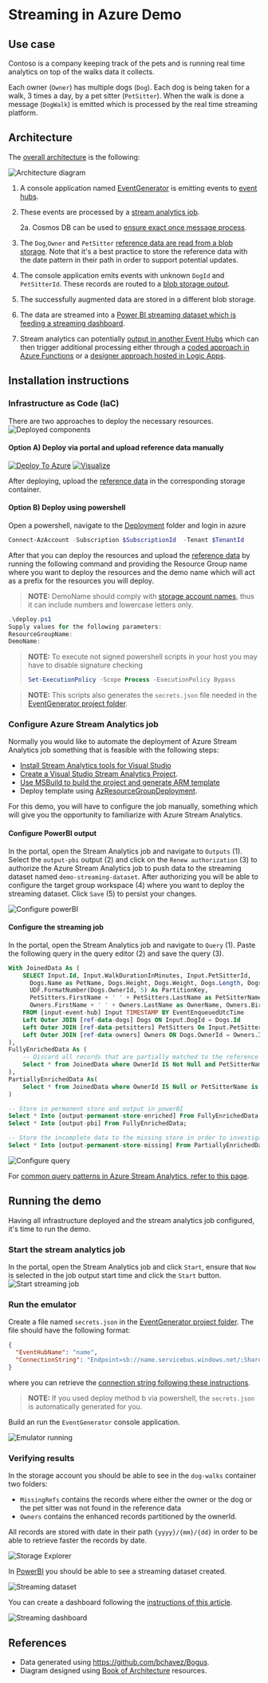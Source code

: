 # Streaming in Azure Demo

## Use case

Contoso is a company keeping track of the pets and is running real time analytics on top of the walks data it collects.

Each owner (`Owner`) has multiple dogs (`Dog`). 
Each dog is being taken for a walk, 3 times a day, by a pet sitter (`PetSitter`). When the walk is done a message (`DogWalk`) is emitted which is processed by the real time streaming platform.

## Architecture

The [overall architecture](./Documents/architecture.pptx) is the following:

![Architecture diagram](./Documents/architecture.jpg)

1. A console application named [EventGenerator](./EventGenerator/) is emitting events to [event hubs](https://docs.microsoft.com/en-us/azure/event-hubs/event-hubs-about). 
2. These events are processed by a [stream analytics job](https://docs.microsoft.com/en-us/azure/stream-analytics/stream-analytics-introduction).
  
   2a. Cosmos DB can be used to [ensure exact once message process](https://docs.microsoft.com/en-us/stream-analytics-query/event-delivery-guarantees-azure-stream-analytics#output-supporting-exact-once-delivery-with-azure-stream-analytics).

3. The `Dog`,`Owner` and `PetSitter` [reference data are read from a blob storage](https://docs.microsoft.com/en-us/azure/stream-analytics/stream-analytics-use-reference-data#generate-reference-data-on-a-schedule). Note that it's a best practice to store the reference data with the date pattern in their path in order to support potential updates.
4. The console application emits events with unknown `DogId` and `PetSitterId`. These records are routed to a [blob storage output](https://docs.microsoft.com/en-us/azure/stream-analytics/stream-analytics-custom-path-patterns-blob-storage-output). 
5. The successfully augmented data are stored in a different blob storage.
6. The data are streamed into a [Power BI streaming dataset which is feeding a streaming dashboard](https://docs.microsoft.com/en-us/azure/stream-analytics/stream-analytics-power-bi-dashboard).
7. Stream analytics can potentially [output in another Event Hubs](https://docs.microsoft.com/en-us/azure/stream-analytics/stream-analytics-define-outputs#event-hubs) which can then trigger additional processing either through a [coded approach in Azure Functions](https://docs.microsoft.com/en-us/azure/azure-functions/functions-bindings-event-hubs) or a [designer approach hosted in Logic Apps](https://docs.microsoft.com/en-us/azure/connectors/connectors-create-api-azure-event-hubs).

## Installation instructions

### Infrastructure as Code (IaC)

There are two approaches to deploy the necessary resources.
![Deployed components](./Documents/DeployedComponents.jpg)

#### Option A) Deploy via portal and upload reference data manually

[![Deploy To Azure](https://raw.githubusercontent.com/Azure/azure-quickstart-templates/master/1-CONTRIBUTION-GUIDE/images/deploytoazure.svg?sanitize=true)](https://portal.azure.com/#create/Microsoft.Template/uri/https%3A%2F%2Fraw.githubusercontent.com%2Frndazurescript%2FStreamingInAzure%2Fmaster%2FDeployment%2Fpipeline_010_resources.json)  [![Visualize](https://raw.githubusercontent.com/Azure/azure-quickstart-templates/master/1-CONTRIBUTION-GUIDE/images/visualizebutton.svg?sanitize=true)](http://armviz.io/#/?load=https%3A%2F%2Fraw.githubusercontent.com%2Frndazurescript%2FStreamingInAzure%2Fmaster%2FDeployment%2Fpipeline_010_resources.json)

After deploying, upload the [reference data](./Deployment/storage_containers/reference-data/) in the corresponding storage container.

#### Option B) Deploy using powershell

Open a powershell, navigate to the [Deployment](./Deployment) folder and login in azure

``` powershell
Connect-AzAccount -Subscription $SubscriptionId  -Tenant $TenantId
```

After that you can deploy the resources and upload the [reference data](./Deployment/storage_containers/reference-data/) by running the following command and
providing the Resource Group name where you want to deploy the resources and the demo name which will act as a prefix for the resources you will deploy. 
> **NOTE:** DemoName should comply with [storage account names](https://docs.microsoft.com/en-us/azure/storage/common/storage-account-create?tabs=azure-portal), thus it can include numbers and lowercase letters only.

``` powershell
.\deploy.ps1
Supply values for the following parameters:
ResourceGroupName: 
DemoName: 
```

> **NOTE:** To execute not signed powershell scripts in your host you may have to disable signature checking
> ``` powershell
> Set-ExecutionPolicy -Scope Process -ExecutionPolicy Bypass
> ```

> **NOTE:** This scripts also generates the `secrets.json` file needed in the [EventGenerator project folder](./EventGenerator/).

### Configure Azure Stream Analytics job

Normally you would like to automate the deployment of Azure Stream Analytics job something that is feasible with the following steps:
- [Install Stream Analytics tools for Visual Studio](https://docs.microsoft.com/en-us/azure/stream-analytics/stream-analytics-tools-for-visual-studio-install)
- [Create a Visual Studio Stream Analytics Project](https://docs.microsoft.com/en-us/azure/stream-analytics/stream-analytics-quick-create-vs#create-a-stream-analytics-project).
- [Use MSBuild to build the project and generate ARM template](https://docs.microsoft.com/en-us/azure//stream-analytics/stream-analytics-tools-for-visual-studio-cicd)
- Deploy template using [AzResourceGroupDeployment](https://docs.microsoft.com/en-us/powershell/module/az.resources/new-azresourcegroupdeployment?view=azps-3.8.0).

For this demo, you will have to configure the job manually, something which will give you the opportunity to familiarize with Azure Stream Analytics.

#### Configure PowerBI output

In the portal, open the Stream Analytics job and navigate to `Outputs` (1). Select the `output-pbi` output (2) and click on the `Renew authorization` (3) to authorize the Azure Stream Analytics job to push data to the streaming dataset named `demo-streaming-dataset`.
After authorizing you will be able to configure the target group workspace (4) where you want to deploy the streaming dataset.
Click `Save` (5) to persist your changes.

![Configure powerBI](./Documents/ConfigurePowerBI.jpg)

#### Configure the streaming job

In the portal, open the Stream Analytics job and navigate to `Query` (1). Paste the following query in the query editor (2) and save the query (3).

``` SQL
With JoinedData As (
    SELECT Input.Id, Input.WalkDurationInMinutes, Input.PetSitterId,
      Dogs.Name as PetName, Dogs.Height, Dogs.Weight, Dogs.Length, Dogs.OwnerId,
      UDF.FormatNumber(Dogs.OwnerId, 5) As PartitionKey,
      PetSitters.FirstName + ' ' + PetSitters.LastName as PetSitterName, PetSitters.BirthDay as PetSitterBirthday, PetSitters.Rating, PetSitters.AverageWalkTimeInMinutes,
      Owners.FirstName + ' ' + Owners.LastName as OwnerName, Owners.BirthDay as OwnerBirthday
    FROM [input-event-hub] Input TIMESTAMP BY EventEnqueuedUtcTime
    Left Outer JOIN [ref-data-dogs] Dogs ON Input.DogId = Dogs.Id
    Left Outer JOIN [ref-data-petsitters] PetSitters On Input.PetSitterId = PetSitters.Id
    Left Outer JOIN [ref-data-owners] Owners ON Dogs.OwnerId = Owners.Id
), 
FullyEnrichedData As (
    -- Discard all records that are partially matched to the reference data
    Select * from JoinedData where OwnerId IS Not Null and PetSitterName is not Null and OwnerName is not Null
),
PartiallyEnrichedData As(
    Select * from JoinedData where OwnerId IS Null or PetSitterName is Null or OwnerName is not Null
)

-- Store in permanent store and output in powerBI
Select * Into [output-permanent-store-enriched] From FullyEnrichedData;
Select * Into [output-pbi] From FullyEnrichedData;

-- Store the incomplete data to the missing store in order to investigate later
Select * Into [output-permanent-store-missing] From PartiallyEnrichedData

```

![Configure query](./Documents/ConfigureStreamAnalyticQuery.jpg)

For [common query patterns in Azure Stream Analytics, refer to this page](https://docs.microsoft.com/en-us/azure/stream-analytics/stream-analytics-stream-analytics-query-patterns).

## Running the demo

Having all infrastructure deployed and the stream analytics job configured, it's time to run the demo.

### Start the stream analytics job

In the portal, open the Stream Analytics job and click `Start`, ensure that `Now` is selected in the job output start time and click the `Start` button. 
![Start streaming job](./Documents/StartStreaminJob.jpg)


### Run the emulator

Create a file named `secrets.json` in the [EventGenerator project folder](./EventGenerator/). The file should have the following format:

``` json
{
  "EventHubName": "name",
  "ConnectionString": "Endpoint=sb://name.servicebus.windows.net/;SharedAccessKeyName=RootManageSharedAccessKey;SharedAccessKey=blablabla"
}
```

where you can retrieve the [connection string following these instructions](https://docs.microsoft.com/en-us/azure/event-hubs/event-hubs-get-connection-string).

> **NOTE:** If you used deploy method b via powershell, the `secrets.json` is automatically generated for you.

Build an run the `EventGenerator` console application.

![Emulator running](./Documents/EmulatorRunning.jpg)

### Verifying results

In the storage account you should be able to see in the `dog-walks` container two folders:
- `MissingRefs` contains the records where either the owner or the dog or the pet sitter was not found in the reference data
- `Owners` contains the enhanced records partitioned by the ownerId.

All records are stored with date in their path `{yyyy}/{mm}/{dd}` in order to be able to retrieve faster the records by date.

![Storage Explorer](./Documents/StorageExplorerResults.jpg)

In [PowerBI](https://www.powerbi.com/) you should be able to see a streaming dataset created.

![Streaming dataset](./Documents/PowerBIStreamingDataset.jpg)

You can create a dashboard following the [instructions of this article](https://docs.microsoft.com/en-us/azure/stream-analytics/stream-analytics-power-bi-dashboard#create-the-dashboard-in-power-bi).

![Streaming dashboard](./Documents/StreamingDashboard.jpg)

## References

- Data generated using https://github.com/bchavez/Bogus.
- Diagram designed using [Book of Architecture](https://msarchitecture.azurewebsites.net/) resources.